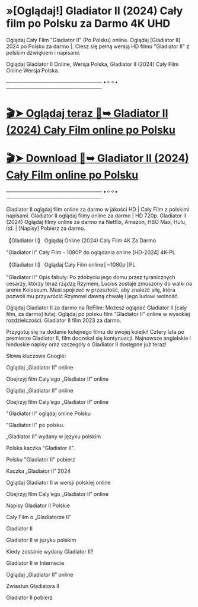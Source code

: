 # »[Oglądaj!] Gladiator II (2024) Cały film po Polsku za Darmo 4K UHD

Oglądaj Cały Film "Gladiator II" (Po Polsku) online. Oglądaj [Gladiator II] 2024 po Polsku za darmo |. Ciesz się pełną wersją HD filmu "Gladiator II" z polskim dźwiękiem i napisami.

Oglądaj Gladiator II Online, Wersja Polska, Gladiator II (2024) Cały Film Online Wersja Polska.

────────────────────────── •✧✧• ──────────────────────────

# [🎬➤ Oglądaj teraz 📀➥ Gladiator II (2024) Cały Film online po Polsku](http://r-movies.com/pl/movie/558449/gladiator-ii-gitcodepl)

# [🎬➤ Download 📀➥ Gladiator II (2024) Cały Film online po Polsku](http://r-movies.com/pl/movie/558449/gladiator-ii-gitcodepl)

────────────────────────── •✧✧• ──────────────────────────


Gladiator II oglądaj film online za darmo w jakości HD | Cały Film z polskimi napisami. Gladiator II oglądaj filmy online za darmo | HD 720p. Gladiator II (2024) Oglądaj filmy online za darmo na Netflix, Amazon, HBO Max, Hulu, itd. | [Napisy] Pobierz za darmo.

【Gladiator II】 Oglądaj Online (2024) Cały Film 4K Za Darmo

"Gladiator II" Cały Film - 1080P do oglądania online [HD-2024] 4K-PL

【Gladiator II】 Oglądaj Cały Film online〚~1080p〛PL

"Gladiator II" Opis fabuły: Po zdobyciu jego domu przez tyranicznych cesarzy, którzy teraz rządzą Rzymem, Lucius zostaje zmuszony do walki na arenie Koloseum. Musi spojrzeć w przeszłość, aby znaleźć siłę, która pozwoli mu przywrócić Rzymowi dawną chwałę i jego ludowi wolność.

Oglądaj Gladiator II za darmo na ReFilm: Możesz oglądać Gladiator II [cały film, za darmo] tutaj. Oglądaj po polsku film "Gladiator II" online w wysokiej rozdzielczości. Gladiator II film 2023 za darmo.

Przygotuj się na dodanie kolejnego filmu do swojej kolejki! Cztery lata po premierze Gladiator II, film doczekał się kontynuacji. Najnowsze angielskie i hinduskie napisy oraz szczegóły o Gladiator II dostępne już teraz!

Słowa kluczowe Google:

Oglądaj „Gladiator II” online

Obejrzyj film Caly'ego „Gladiator II” online

Oglądaj „Gladiator II” online

Obejrzyj film Caly'ego „Gladiator II” online

"Gladiator II" oglądaj online Polsku

"Gladiator II" po polsku.

„Gladiator II” wydany w języku polskim

Polska kaczka "Gladiator II".

Polsku "Gladiator II" pobierz

Kaczka „Gladiator II” 2024

Oglądaj Gladiator II w wersji polskiej online

Obejrzyj film Caly'ego „Gladiator II” online

Napisy Gladiator II Polskie

Caly Film o „Gladiatorze II”

Gladiator II

Gladiator II w języku polskim

Kiedy zostanie wydany Gladiator II?

Gladiator II w Internecie

Oglądaj „Gladiator II” online

Zwiastun Gladiatora II

Gladiator II pobierz
